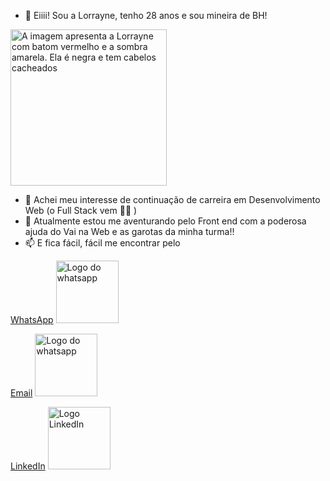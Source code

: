 - 👋 Eiiii! Sou a Lorrayne, tenho 28 anos e sou mineira de BH!
  
<picture>
 <source media="(prefers-color-scheme: dark)" srcset="https://avatars.githubusercontent.com/u/134940985?v=4" width="250px">
 <source media="(prefers-color-scheme: light)" srcset="https://avatars.githubusercontent.com/u/134940985?v=4" width="250px">
 <img alt="A imagem apresenta a Lorrayne com batom vermelho e a sombra amarela. Ela é negra e tem cabelos cacheados" src="https://avatars.githubusercontent.com/u/134940985?v=4" width="250px">
</picture>

- 👀 Achei meu interesse de continuação de carreira em Desenvolvimento Web (o Full Stack vem 🙌🏻 )
- 🌱 Atualmente estou me aventurando pelo Front end com a poderosa ajuda do Vai na Web e as garotas da minha turma!!
- 📫 E fica fácil, fácil me encontrar pelo

[WhatsApp](https://wa.me/+5531992539210)
<picture>
 <source media="(prefers-color-scheme: dark)" srcset="https://w7.pngwing.com/pngs/713/815/png-transparent-whatsapp-iphone-whatsapp-logo-monochrome-black-thumbnail.png" width="100px">
 <source media="(prefers-color-scheme: light)" srcset="https://w7.pngwing.com/pngs/713/815/png-transparent-whatsapp-iphone-whatsapp-logo-monochrome-black-thumbnail.png" width="100px">
 <img alt="Logo do whatsapp" src="https://w7.pngwing.com/pngs/713/815/png-transparent-whatsapp-iphone-whatsapp-logo-monochrome-black-thumbnail.png" width="100px">
</picture>

[Email]()
<picture>
<source media="(prefers-color-scheme: dark)" srcset="https://w7.pngwing.com/pngs/612/278/png-transparent-email-illustration-gmail-computer-icons-email-google-symbol-gmail-angle-rectangle-triangle-thumbnail.png" width="100px">
 <source media="(prefers-color-scheme: light)" srcset="https://w7.pngwing.com/pngs/612/278/png-transparent-email-illustration-gmail-computer-icons-email-google-symbol-gmail-angle-rectangle-triangle-thumbnail.png" width="100px">
 <img alt="Logo do whatsapp" src="https://w7.pngwing.com/pngs/612/278/png-transparent-email-illustration-gmail-computer-icons-email-google-symbol-gmail-angle-rectangle-triangle-thumbnail.png" width="100px">
</picture>

[LinkedIn]()
<picture>
 <source media="(prefers-color-scheme: dark)" srcset="https://w7.pngwing.com/pngs/371/396/png-transparent-computer-icons-linkedin-logo-linkedin-white-angle-text-logo-thumbnail.png" width="100px">
 <source media="(prefers-color-scheme: light)" srcset="https://w7.pngwing.com/pngs/371/396/png-transparent-computer-icons-linkedin-logo-linkedin-white-angle-text-logo-thumbnail.png" width="100x">
 <img alt="Logo LinkedIn" src="https://w7.pngwing.com/pngs/371/396/png-transparent-computer-icons-linkedin-logo-linkedin-white-angle-text-logo-thumbnail.png" width="100px">
</picture>

<!---
lolimamota/lolimamota is a ✨ special ✨ repository because its `README.md` (this file) appears on your GitHub profile.
You can click the Preview link to take a look at your changes.
--->
